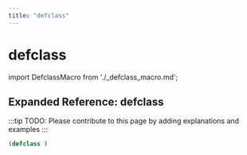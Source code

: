 ```yaml
---
title: "defclass"
---
```


# defclass

import DefclassMacro from './_defclass_macro.md';

<DefclassMacro />

## Expanded Reference: defclass

:::tip
TODO: Please contribute to this page by adding explanations and examples
:::

```lisp
(defclass )
```
